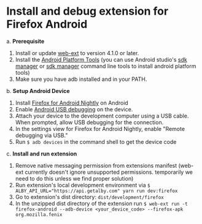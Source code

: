 # Install and debug extension for Firefox Android

a. **Prerequisite**

1. Install or update [web-ext](https://github.com/mozilla/web-ext) to version 4.1.0 or later.
2. Install the [Android Platform Tools](https://developer.android.com/tools/releases/platform-tools) (you can use Android studio's [sdk manager](https://developer.android.com/studio/intro/update.html#sdk-manager) or [sdk manager](https://developer.android.com/tools/sdkmanager) command line tools to install android platform tools)
3. Make sure you have adb installed and in your PATH.

b. **Setup Android Device**

1.  Install [Firefox for Android Nightly](https://play.google.com/store/apps/details?id=org.mozilla.fenix) on Android
2.  Enable [Android USB debugging](https://developer.android.com/studio/debug/dev-options) on the device.
3.  Attach your device to the development computer using a USB cable. When prompted, allow USB debugging for the connection.
4.  In the settings view for Firefox for Android Nightly, enable "Remote debugging via USB."
5.  Run `$ adb devices` in the command shell to get the device code

c. **Install and run extension**

1. Remove native messaging permission from extensions manifest (web-ext currently doesn't ignore unsupported permissions. temporarily we need to do this unless we find proper solution)
2. Run extension's local development environment via `$ ALBY_API_URL="https://api.getalby.com" yarn run dev:firefox`
3. Go to extension's dist directory: `dist/development/firefox`
4. In the unzipped dist directory of the extension run `$ web-ext run -t firefox-android --adb-device <your_device_code> --firefox-apk org.mozilla.fenix`
